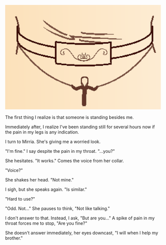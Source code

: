 ![Ankh](99Images/02.png)

The first thing I realize is that someone is standing besides me.

Immediately after, I realize I've been standing still for several hours now if the pain in my legs is any indication.

I turn to Mirria. She's giving me a worried look.

 "I'm fine." I say despite the pain in my throat. "...you?"

She hesitates. "It works." Comes the voice from her collar.

 "Voice?"

She shakes her head. "Not mine."

I sigh, but she speaks again. "Is similar."

 "Hard to use?"

 "Odd. Not..." She pauses to think, "Not like talking."

I don't answer to that. Instead, I ask, "But are you..." A spike of pain in my throat forces me to stop, "Are you fine?"

She doesn't answer immediately, her eyes downcast, "I will when I help my brother."

